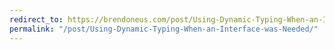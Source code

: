 ```yaml
---
redirect_to: https://brendoneus.com/post/Using-Dynamic-Typing-When-an-Interface-was-Needed/
permalink: "/post/Using-Dynamic-Typing-When-an-Interface-was-Needed/"
---
```

